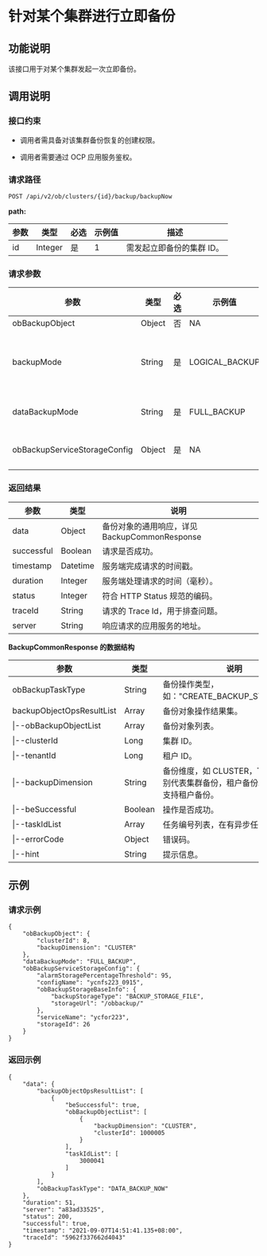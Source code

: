 针对某个集群进行立即备份
=================================

功能说明
-------------------------

该接口用于对某个集群发起一次立即备份。

调用说明
-------------------------

### 接口约束

* 调用者需具备对该集群备份恢复的创建权限。

* 调用者需要通过 OCP 应用服务鉴权。

### 请求路径

`POST /api/v2/ob/clusters/{id}/backup/backupNow`

**path:**

| 参数 |   类型    | 必选 | 示例值 |       描述       |
|----|---------|----|-----|----------------|
| id | Integer | 是  | 1   | 需发起立即备份的集群 ID。 |

### 请求参数

|              参数              |   类型   | 必选 |      示例值       |                                                                                        描述                                                                                        |
|------------------------------|--------|----|----------------|----------------------------------------------------------------------------------------------------------------------------------------------------------------------------------|
| obBackupObject               | Object | 否  | NA             | 备份对象，会自动填充。                                                                                                                                                                      |
| backupMode                   | String | 是  | LOGICAL_BACKUP | 备份模式。 取值范围： <li>LOGICAL_BACKUP：逻辑备份</li><li>PHYSICAL_BACKUP：物理备份</li>    |
| dataBackupMode               | String | 是  | FULL_BACKUP    | 数据备份模式，包括 **FULL_BACKUP、**  **INCREMENTAL_BACKUP**                                                                                                               |
| obBackupServiceStorageConfig | Object | 是  | NA             | 备份存储配置，参见 [创建集群的备份策略](200.create-a-backup-policy-for-the-cluster-1.md) 中的具体数据结构。                                                                                                     |

### 返回结果

|     参数     |    类型    |                说明                |
|------------|----------|----------------------------------|
| data       | Object   | 备份对象的通用响应，详见BackupCommonResponse |
| successful | Boolean  | 请求是否成功。                          |
| timestamp  | Datetime | 服务端完成请求的时间戳。                     |
| duration   | Integer  | 服务端处理请求的时间（毫秒）。                  |
| status     | Integer  | 符合 HTTP Status 规范的编码。            |
| traceId    | String   | 请求的 Trace Id，用于排查问题。             |
| server     | String   | 响应请求的应用服务的地址。                    |

**BackupCommonResponse 的数据结构**

|                    参数                     |   类型    |                       说明                        |
|-------------------------------------------|---------|-------------------------------------------------|
| obBackupTaskType          | String  | 备份操作类型，如："CREATE_BACKUP_STRATEGY"。              |
| backupObjectOpsResultList | Array   | 备份对象操作结果集。                                      |
| \|--obBackupObjectList    | Array   | 备份对象列表。                                         |
| \|--clusterId                             | Long    | 集群 ID。                                          |
| \|--tenantId                              | Long    | 租户 ID。                                          |
| \|--backupDimension                       | String  | 备份维度，如 CLUSTER，TENANT 分别代表集群备份，租户备份。目前暂不支持租户备份。 |
| \|--beSuccessful                          | Boolean | 操作是否成功。                                         |
| \|--taskIdList                            | Array   | 任务编号列表，在有异步任务下返回。                               |
| \|--errorCode                             | Object  | 错误码。                                            |
| \|--hint                                  | String  | 提示信息。                                           |

示例
-----------------------

### 请求示例

```unknow
{
    "obBackupObject": {
        "clusterId": 8,
        "backupDimension": "CLUSTER"
    },
    "dataBackupMode": "FULL_BACKUP",
    "obBackupServiceStorageConfig": {
        "alarmStoragePercentageThreshold": 95,
        "configName": "ycnfs223_0915",
        "obBackupStorageBaseInfo": {
            "backupStorageType": "BACKUP_STORAGE_FILE",
            "storageUrl": "/obbackup/"
        },
        "serviceName": "ycfor223",
        "storageId": 26
    }
}
```

### 返回示例

```unknow
{
    "data": {
        "backupObjectOpsResultList": [
            {
                "beSuccessful": true,
                "obBackupObjectList": [
                    {
                        "backupDimension": "CLUSTER",
                        "clusterId": 1000005
                    }
                ],
                "taskIdList": [
                    3000041
                ]
            }
        ],
        "obBackupTaskType": "DATA_BACKUP_NOW"
    },
    "duration": 51,
    "server": "a83ad33525",
    "status": 200,
    "successful": true,
    "timestamp": "2021-09-07T14:51:41.135+08:00",
    "traceId": "5962f337662d4043"
}
```
